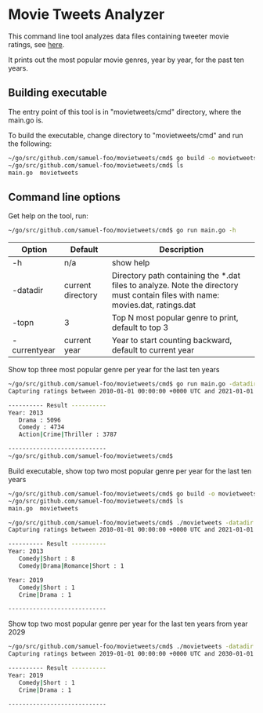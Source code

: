 # Movie Tweets Analyzer
This command line tool analyzes data files containing tweeter movie ratings, see [here](https://github.com/momenton/momenton-code-test-movietweetings).

It prints out the most popular movie genres, year by year, for the past ten years.

## Building executable
The entry point of this tool is in "movietweets/cmd" directory, where the main.go is.

To build the executable, change directory to "movietweets/cmd" and run the following:
```bash
~/go/src/github.com/samuel-foo/movietweets/cmd$ go build -o movietweets main.go
~/go/src/github.com/samuel-foo/movietweets/cmd$ ls
main.go  movietweets
```

## Command line options
Get help on the tool, run:
```bash
~/go/src/github.com/samuel-foo/movietweets/cmd$ go run main.go -h
```

| Option | Default       |   Description |
| ------------- | ------------- | ------------- |
| -h | n/a |  show help |
| -datadir | current directory | Directory path containing the *.dat files to analyze. Note the directory must contain files with name: movies.dat, ratings.dat  |
| -topn | 3 | Top N most popular genre to print, default to top 3 |
| -currentyear | current year | Year to start counting backward, default to current year |

Show top three most popular genre per year for the last ten years
```bash
~/go/src/github.com/samuel-foo/movietweets/cmd$ go run main.go -datadir "../test_data/big" -topn 3
Capturing ratings between 2010-01-01 00:00:00 +0000 UTC and 2021-01-01 00:00:00 +0000 UTC

---------- Result ----------
Year: 2013
   Drama : 5096
   Comedy : 4734
   Action|Crime|Thriller : 3787

----------------------------
~/go/src/github.com/samuel-foo/movietweets/cmd$
```

Build executable, show top two most popular genre per year for the last ten years
```bash
~/go/src/github.com/samuel-foo/movietweets/cmd$ go build -o movietweets main.go
~/go/src/github.com/samuel-foo/movietweets/cmd$ ls
main.go  movietweets

~/go/src/github.com/samuel-foo/movietweets/cmd$ ./movietweets -datadir "../test_data/small" -topn 2
Capturing ratings between 2010-01-01 00:00:00 +0000 UTC and 2021-01-01 00:00:00 +0000 UTC

---------- Result ----------
Year: 2013
   Comedy|Short : 8
   Comedy|Drama|Romance|Short : 1

Year: 2019
   Comedy|Short : 1
   Crime|Drama : 1

----------------------------
```

Show top two most popular genre per year for the last ten years from year 2029
```bash
~/go/src/github.com/samuel-foo/movietweets/cmd$ ./movietweets -datadir "../test_data/small" -topn 2 -currentyear 2029
Capturing ratings between 2019-01-01 00:00:00 +0000 UTC and 2030-01-01 00:00:00 +0000 UTC

---------- Result ----------
Year: 2019
   Comedy|Short : 1
   Crime|Drama : 1

----------------------------
```